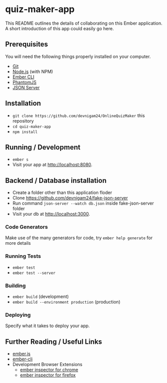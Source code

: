 # quiz-maker-app

This README outlines the details of collaborating on this Ember application.
A short introduction of this app could easily go here.

## Prerequisites

You will need the following things properly installed on your computer.

* [Git](https://git-scm.com/)
* [Node.js](https://nodejs.org/) (with NPM)
* [Ember CLI](https://ember-cli.com/)
* [PhantomJS](http://phantomjs.org/)
* [JSON Server](https://github.com/typicode/json-server)


## Installation

* `git clone https://github.com/devnigam24/OnlineQuizMaker` this repository
* `cd quiz-maker-app`
* `npm install`

## Running / Development

* `ember s`
* Visit your app at [http://localhost:8080](http://localhost:8080).

## Backend / Database installation 

* Create a folder other than this application floder
* Clone https://github.com/devnigam24/fake-json-server
* Run command `json-server --watch db.json` inside fake-json-server folder
* Visit your db at [http://localhost:3000](http://localhost:3000).

### Code Generators

Make use of the many generators for code, try `ember help generate` for more details

### Running Tests

* `ember test`
* `ember test --server`

### Building

* `ember build` (development)
* `ember build --environment production` (production)

### Deploying

Specify what it takes to deploy your app.

## Further Reading / Useful Links

* [ember.js](http://emberjs.com/)
* [ember-cli](https://ember-cli.com/)
* Development Browser Extensions
  * [ember inspector for chrome](https://chrome.google.com/webstore/detail/ember-inspector/bmdblncegkenkacieihfhpjfppoconhi)
  * [ember inspector for firefox](https://addons.mozilla.org/en-US/firefox/addon/ember-inspector/)
